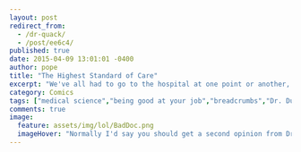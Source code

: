 ```yaml
---
layout: post
redirect_from: 
  - /dr-quack/
  - /post/ee6c4/
published: true
date: 2015-04-09 13:01:01 -0400
author: pope
title: "The Highest Standard of Care"
excerpt: "We've all had to go to the hospital at one point or another, but I for one sleep better at night knowing there are some true professionals on the job when I need them. "
category: Comics
tags: ["medical science","being good at your job","breadcrumbs","Dr. Duck","quack","surprise naps","dumb brain","death"]
comments: true 
image:
  feature: assets/img/lol/BadDoc.png
  imageHover: "Normally I'd say you should get a second opinion from Dr. Bunny, but he's been leaning a bit heavily on that lettuce lately."
---
```


